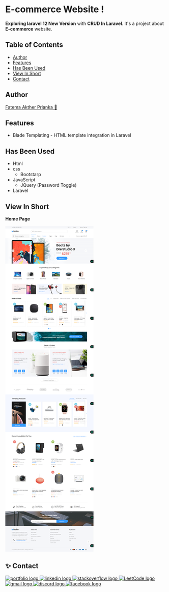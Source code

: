 # E-commerce Website !

**Exploring laravel 12 New Version** with **CRUD In Laravel**. It's a project about **E-commerce** website.

## Table of Contents

-   [Author](#author)
-   [Features](#features)
-   [Has Been Used](#has-been-used)
-   [View In Short](#view-in-short)
-   [Contact](#contact)

## Author

[Fatema Akther Prianka 🤗](https://github.com/Prianka-Mimi)

## Features

-   Blade Templating - HTML template integration in Laravel

## Has Been Used

-   Html
-   css
    -   Bootstarp
-   JavaScript
    -   JQuery (Password Toggle)
-   Laravel

## View In Short

**Home Page**

<img  src="public/ss/home.png"  alt="E-commerce">

## ✨ Contact

<div align="left">
  <a href="https://webdeveloperprianka.netlify.app/" target="_blank"> 
    <img src="https://img.shields.io/static/v1?message=Portfolio&logo=website&label=&color=E4405F&logoColor=white&labelColor=&style=for-the-badge" height="35" alt="portfolio logo"  />
  </a>
  <a href="https://www.linkedin.com/in/fatema-akther-prianka/" target="_blank">
    <img src="https://img.shields.io/static/v1?message=LinkedIn&logo=linkedin&label=&color=0077B5&logoColor=white&labelColor=&style=for-the-badge" height="35" alt="linkedin logo"  />
  </a>
  <a href="https://stackoverflow.com/users/23182049/prianka-mimi" target="_blank">
    <img src="https://img.shields.io/static/v1?message=Stackoverflow&logo=stackoverflow&label=&color=FE7A16&logoColor=white&labelColor=&style=for-the-badge" height="35" alt="stackoverflow logo"  />
  </a>
  <a href="https://leetcode.com/u/prianka-mimi/" target="_blank">
  <img src="https://img.shields.io/badge/LeetCode-FFA116?style=for-the-badge&logo=leetcode&logoColor=white" height="35" alt="LeetCode logo" />
  </a>
    <a href="mailto:priankamimi0204@gmail.com" target="_blank">
    <img src="https://img.shields.io/static/v1?message=Gmail&logo=gmail&label=&color=D14836&logoColor=white&labelColor=&style=for-the-badge" height="35" alt="gmail logo"  />
  </a>
  <a href="https://discord.com/channels/@me" target="_blank">
    <img src="https://img.shields.io/static/v1?message=Discord&logo=discord&label=&color=7289DA&logoColor=white&labelColor=&style=for-the-badge" height="35" alt="discord logo"  />
  </a>
  <a href="https://www.facebook.com/fatemaaktherprianka.webdeveloper" target="_blank">
    <img src="https://img.shields.io/static/v1?message=Facebook&logo=facebook&label=&color=1877F2&logoColor=white&labelColor=&style=for-the-badge" height="35" alt="facebook logo"  />
  </a>
</div>
